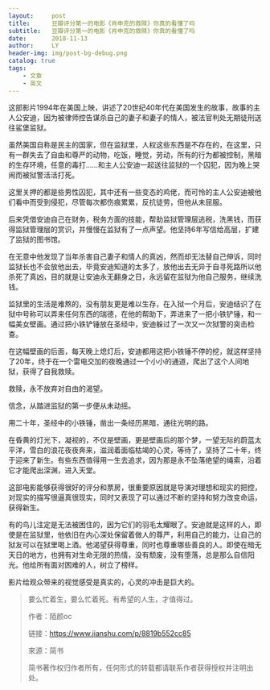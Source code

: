 ```yaml
---
layout:     post
title:      豆瓣评分第一的电影《肖申克的救赎》你真的看懂了吗
subtitle:   豆瓣评分第一的电影《肖申克的救赎》你真的看懂了吗
date:       2018-11-13
author:     LY
header-img: img/post-bg-debug.png
catalog: true
tags:
    - 文章
    - 英文
---
```


这部影片1994年在美国上映，讲述了20世纪40年代在美国发生的故事，故事的主人公安迪，因为被律师控告谋杀自己的妻子和妻子的情人，被法官判处无期徒刑送往鲨堡监狱。

虽然美国自称是民主的国家，但在监狱里，人权这些东西是不存在的，在这里，只有一群失去了自由和尊严的动物，吃饭，睡觉，劳动，所有的行为都被控制，黑暗的生存环境，任意的毒打……和主人公安迪一起送往监狱的一个囚犯，因为晚上哭闹而被狱警活活打死。

这里关押的都是些男性囚犯，其中还有一些变态的鸡佬，而可怜的主人公安迪被他们看中而受到侵犯，尽管每次都伤痕累累，反抗徒劳，但他从未屈服。

后来凭借安迪自己在财务，税务方面的技能，帮助监狱管理层逃税，洗黑钱，而获得监狱管理层的赏识，并慢慢在监狱有了一点声望。他坚持6年写信给高层，扩建了监狱的图书馆。

在无意中他发现了当年杀害自己妻子和情人的真凶，然而却无法替自己伸诉，同时监狱长也不会放他出去，毕竟安迪知道的太多了，放他出去无异于自寻死路所以他杀死了真凶，目的就是让安迪永无翻身之日，永远留在监狱为他自己服务，继续洗钱。

 监狱里的生活是难熬的，没有朋友更是难以生存，在入狱一个月后，安迪结识了在狱中号称可以弄来任何东西的瑞德，在他的帮助下，弄进来了一把小铁铲锤，和一幅美女壁画。通过把小铁铲锤放在圣经中，安迪躲过了一次又一次狱警的突击检查。

 在这幅壁画的后面，每天晚上熄灯后，安迪都用这把小铁锤不停的挖，就这样坚持了20年，终于在一个雷电交加的夜晚通过一个小小的通道，爬出了这个人间地狱，获得了自我救赎。

救赎，永不放弃对自由的渴望。

信念，从踏进监狱的第一步便从未动摇。

用二十年，圣经中的小铁锤，凿出一条经历黑暗，通往光明的路。

在昏黄的灯光下，凝视的，不仅是壁画，更是壁画后的那个梦，一望无际的蔚蓝太平洋，雪白的浪花夜夜奔来，滋润着面临枯竭的心灵，等待了，坚持了二十年，终于迎来了新生。有些东西值得用一生去追求，因为那是永不坠落绝望的绳索，沿着它才能爬出深渊，进入天堂。

这部电影能够获得很好的评分和票房，很重要原因就是导演对理想和现实的把控，对现实的描写很逼真很现实，同时又表现了可以通过不断的坚持和努力改变命运，获得新生。

有的鸟儿注定是无法被困住的，因为它们的羽毛太耀眼了。安迪就是这样的人，即使是在监狱里，他依旧在内心深处保留着做人的尊严，利用自己的能力，让自己的狱友可以在狱里喝上酒。他渴望获得尊重，同时也尊重哪些善良的人。即使在暗无天日的地方，也拥有对生命无限的热情，没有颓废，没有堕落，总是那么自信阳光。他给所有面对困难的人，树立了榜样。

影片给观众带来的视觉感受是真实的，心灵的冲击是巨大的。

> 要么忙着生，要么忙着死。有希望的人生，才值得过。
>
> 作者：陌颜oc
>
> 链接：https://www.jianshu.com/p/8819b552cc85
>
> 來源：简书
>
> 简书著作权归作者所有，任何形式的转载都请联系作者获得授权并注明出处。